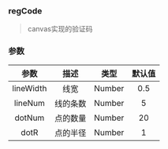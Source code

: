 ### regCode
> canvas实现的验证码
### 参数

| 参数 | 描述 | 类型 | 默认值 |
| :-: | :-: | :-: | :-: | 
| lineWidth | 线宽 | Number | 0.5 |
| lineNum | 线的条数 | Number | 5 |
| dotNum  | 点的数量 | Number | 20 |
| dotR  | 点的半径 | Number | 1 |
